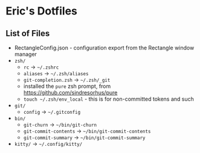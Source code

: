 # Eric's Dotfiles

## List of Files
* RectangleConfig.json - configuration export from the Rectangle window manager
* `zsh/`
  - `rc` -> `~/.zshrc`
  - `aliases` -> `~/.zsh/aliases`
  - `git-completion.zsh` -> `~/.zsh/_git`
  - installed the `pure` zsh prompt, from https://github.com/sindresorhus/pure
  - `touch ~/.zsh/env_local` - this is for non-committed tokens and such
* `git/`
  - `config` -> `~/.gitconfig`
* `bin/`
  - `git-churn` -> `~/bin/git-churn`
  - `git-commit-contents` -> `~/bin/git-commit-contents`
  - `git-commit-summary` -> `~/bin/git-commit-summary`
* `kitty/` -> `~/.config/kitty/`
